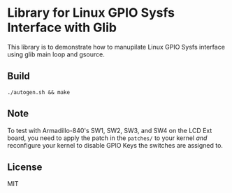 # Library for Linux GPIO Sysfs Interface with Glib

This library is to demonstrate how to manupilate Linux GPIO Sysfs
interface using glib main loop and gsource.

## Build
`./autogen.sh && make`

## Note

To test with Armadillo-840's SW1, SW2, SW3, and SW4 on the LCD Ext
board, you need to apply the patch in the `patches/` to your kernel
*and* reconfigure your kernel to disable GPIO Keys the switches are
assigned to.

## License
MIT
